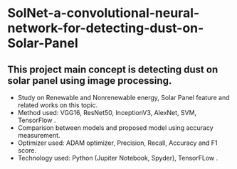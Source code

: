 # SolNet-a-convolutional-neural-network-for-detecting-dust-on-Solar-Panel

This project main concept is detecting dust on solar panel using image processing.
-----------

* Study on Renewable and Nonrenewable energy, Solar Panel feature and related works on this topic. 
* Method used: VGG16, ResNet50, InceptionV3, AlexNet, SVM, TensorFlow .
* Comparison between models and proposed model using accuracy measurement.
* Optimizer used: ADAM optimizer, Precision, Recall, Accuracy and F1 score.
* Technology used: Python (Jupiter Notebook, Spyder), TensorFLow .
